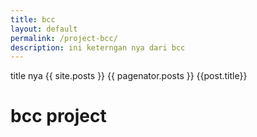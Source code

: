 ```yaml
---
title: bcc
layout: default
permalink: /project-bcc/
description: ini keterngan nya dari bcc
---
```


title nya
{{ site.posts }}
{{ pagenator.posts }}
{{post.title}}
# bcc project